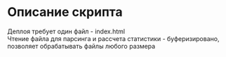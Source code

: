 # Описание скрипта

Деплоя требует один файл - index.html   
Чтение файла для парсинга и рассчета статистики - буферизировано, позволяет обрабатывать файлы любого размера